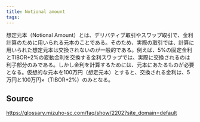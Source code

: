 ```yaml
---
title: Notional amount
tags: 
---
```


想定元本（Notional Amount）とは、デリバティブ取引やスワップ取引で、金利計算のために用いられる元本のことである。そのため、実際の取引では、計算に用いられた想定元本は交換されないのが一般的である。例えば、5%の固定金利とTIBOR+2%の変動金利を交換する金利スワップでは、実際に交換されるのは利子部分のみである。しかし金利を計算するためには、元本にあたるものが必要となる。仮想的な元本を100万円（想定元本）とすると、交換される金利は、5万円と100万円×（TIBOR+2%）のみとなる。

## Source
https://glossary.mizuho-sc.com/faq/show/2202?site_domain=default
